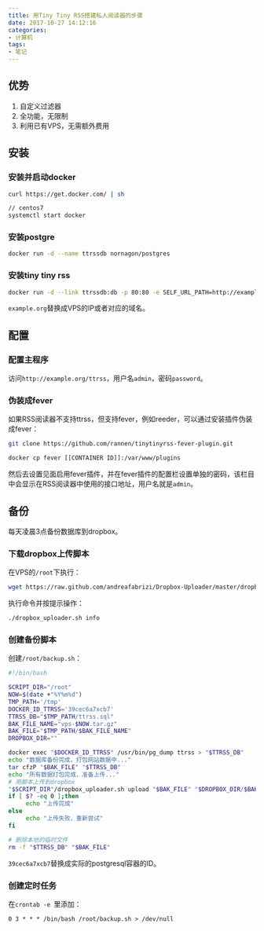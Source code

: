 ```yaml
---
title: 用Tiny Tiny RSS搭建私人阅读器的步骤
date: 2017-10-27 14:12:16
categories:
- 计算机
tags:
- 笔记
---
```

## 优势
1. 自定义过滤器
2. 全功能，无限制
3. 利用已有VPS，无需额外费用

## 安装
### 安装并启动docker

```bash
curl https://get.docker.com/ | sh

// centos7
systemctl start docker
```

### 安装postgre

```bash
docker run -d --name ttrssdb nornagon/postgres
```

### 安装tiny tiny rss

```bash
docker run -d --link ttrssdb:db -p 80:80 -e SELF_URL_PATH=http://example.org/ttrss fischerman/docker-ttrss
```

`example.org`替换成VPS的IP或者对应的域名。

## 配置
### 配置主程序
访问`http://example.org/ttrss`，用户名`admin`，密码`password`。

### 伪装成fever
如果RSS阅读器不支持ttrss，但支持fever，例如reeder，可以通过安装插件伪装成fever：

```bash
git clone https://github.com/rannen/tinytinyrss-fever-plugin.git

docker cp fever [[CONTAINER ID]]:/var/www/plugins
```

然后去设置见面启用fever插件，并在fever插件的配置栏设置单独的密码，该栏目中会显示在RSS阅读器中使用的接口地址，用户名就是`admin`。

## 备份
每天凌晨3点备份数据库到dropbox。

### 下载dropbox上传脚本
在VPS的`/root`下执行：

```bash
wget https://raw.github.com/andreafabrizi/Dropbox-Uploader/master/dropbox_uploader.sh
```

执行命令并按提示操作：

```bash
./dropbox_uploader.sh info
```

### 创建备份脚本
创建`/root/backup.sh`：

```bash
#!/bin/bash

SCRIPT_DIR="/root"
NOW=$(date +"%Y%m%d")
TMP_PATH='/tmp'
DOCKER_ID_TTRSS='39cec6a7xcb7'
TTRSS_DB="$TMP_PATH/ttrss.sql"
BAK_FILE_NAME="vps-$NOW.tar.gz"
BAK_FILE="$TMP_PATH/$BAK_FILE_NAME"
DROPBOX_DIR=""

docker exec "$DOCKER_ID_TTRSS" /usr/bin/pg_dump ttrss > "$TTRSS_DB"
echo "数据库备份完成，打包网站数据中..."
tar cfzP "$BAK_FILE" "$TTRSS_DB"
echo "所有数据打包完成，准备上传..."
# 用脚本上传到dropbox
"$SCRIPT_DIR"/dropbox_uploader.sh upload "$BAK_FILE" "$DROPBOX_DIR/$BAK_FILE_NAME"
if [ $? -eq 0 ];then
     echo "上传完成"
else
     echo "上传失败，重新尝试"
fi

# 删除本地的临时文件
rm -f "$TTRSS_DB" "$BAK_FILE"
```

`39cec6a7xcb7`替换成实际的postgresql容器的ID。

### 创建定时任务
在`crontab -e `里添加：

```
0 3 * * * /bin/bash /root/backup.sh > /dev/null
```

